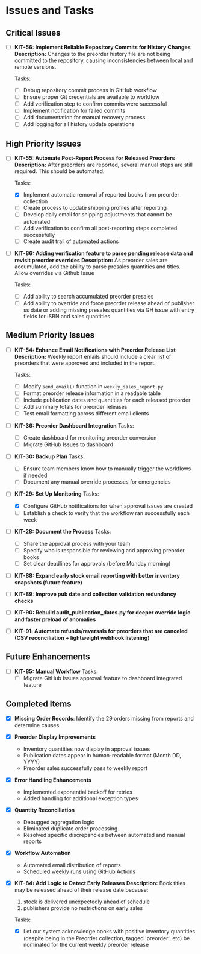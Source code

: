 # Issues and Tasks

## Critical Issues

- [ ] **KIT-56: Implement Reliable Repository Commits for History Changes**
  **Description:** Changes to the preorder history file are not being committed to the repository, causing inconsistencies between local and remote versions.

  Tasks:
  - [ ] Debug repository commit process in GitHub workflow
  - [ ] Ensure proper Git credentials are available to workflow
  - [ ] Add verification step to confirm commits were successful
  - [ ] Implement notification for failed commits
  - [ ] Add documentation for manual recovery process
  - [ ] Add logging for all history update operations

## High Priority Issues

- [ ] **KIT-55: Automate Post-Report Process for Released Preorders**
  **Description:** After preorders are reported, several manual steps are still required. This should be automated.

  Tasks:
  - [x] Implement automatic removal of reported books from preorder collection
  - [ ] Create process to update shipping profiles after reporting
  - [ ] Develop daily email for shipping adjustments that cannot be automated
  - [ ] Add verification to confirm all post-reporting steps completed successfully
  - [ ] Create audit trail of automated actions

- [ ] **KIT-86: Adding verification feature to parse pending release data and revisit preorder overrides**
  **Description:** As preorder sales are accumulated, add the ability to parse presales quantities and titles. Allow overrides via Github Issue

  Tasks:
  - [ ] Add ability to search accumulated preorder presales
  - [ ] Add ability to override and force preorder release ahead of publisher ss date or adding missing presales quantities via GH issue with entry fields for ISBN and sales quantities

## Medium Priority Issues

- [ ] **KIT-54: Enhance Email Notifications with Preorder Release List**
  **Description:** Weekly report emails should include a clear list of preorders that were approved and included in the report.

  Tasks:
  - [ ] Modify `send_email()` function in `weekly_sales_report.py`
  - [ ] Format preorder release information in a readable table
  - [ ] Include publication dates and quantities for each released preorder
  - [ ] Add summary totals for preorder releases
  - [ ] Test email formatting across different email clients

- [ ] **KIT-36: Preorder Dashboard Integration**
  Tasks:
  - [ ] Create dashboard for monitoring preorder conversion
  - [ ] Migrate GitHub Issues to dashboard

- [ ] **KIT-30: Backup Plan**
  Tasks:
  - [ ] Ensure team members know how to manually trigger the workflows if needed
  - [ ] Document any manual override processes for emergencies

- [ ] **KIT-29: Set Up Monitoring**
  Tasks:
  - [x] Configure GitHub notifications for when approval issues are created
  - [ ] Establish a check to verify that the workflow ran successfully each week

- [ ] **KIT-28: Document the Process**
  Tasks:
  - [ ] Share the approval process with your team
  - [ ] Specify who is responsible for reviewing and approving preorder books
  - [ ] Set clear deadlines for approvals (before Monday morning)

- [ ] **KIT-88: Expand early stock email reporting with better inventory snapshots (future feature)**

- [ ] **KIT-89: Improve pub date and collection validation redundancy checks**

- [ ] **KIT-90: Rebuild audit_publication_dates.py for deeper override logic and faster preload of anomalies**

- [ ] **KIT-91: Automate refunds/reversals for preorders that are canceled (CSV reconciliation + lightweight webhook listening)**




## Future Enhancements

- [ ] **KIT-85: Manual Workflow**
  Tasks:
  - [ ] Migrate GitHub Issues approval feature to dashboard integrated feature

## Completed Items

- [x] **Missing Order Records**: Identify the 29 orders missing from reports and determine causes

- [x] **Preorder Display Improvements**
  - Inventory quantities now display in approval issues
  - Publication dates appear in human-readable format (Month DD, YYYY)
  - Preorder sales successfully pass to weekly report

- [x] **Error Handling Enhancements**
  - Implemented exponential backoff for retries
  - Added handling for additional exception types

- [x] **Quantity Reconciliation** 
  - Debugged aggregation logic
  - Eliminated duplicate order processing
  - Resolved specific discrepancies between automated and manual reports

- [x] **Workflow Automation**
  - Automated email distribution of reports
  - Scheduled weekly runs using GitHub Actions

- [x] **KIT-84: Add Logic to Detect Early Releases**
  **Description:** Book titles may be released ahead of their release date because:
  1) stock is delivered unexpectedly ahead of schedule
  2) publishers provide no restrictions on early sales

  Tasks:
  - [x] Let our system acknowledge books with positive inventory quantities (despite being in the Preorder collection, tagged 'preorder', etc) be nominated for the current weekly preorder release